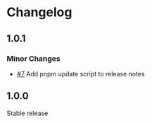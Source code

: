 # Changelog

## 1.0.1

### Minor Changes

- [#7](https://github.com/Ajanth/codemod-generate-release-notes/pull/7) Add pnpm update script to release notes

## 1.0.0

Stable release